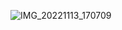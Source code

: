 ![IMG_20221113_170709](https://github.com/VigneshMuthusamyT/Vigneshimage/assets/164315103/cd77474a-a904-4817-b714-62b9c5b8d07e)
